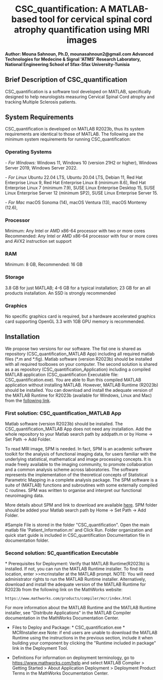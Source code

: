 <div align="center">  <h1> CSC_quantification: A MATLAB-based tool for cervical spinal cord atrophy quantification using MRI images </h1></div>

<h4> Author: Mouna Sahnoun, Ph.D, mounasahnoun2@gmail.com
Advanced Technologies for Medecine & Signal 'ATMS' Research Laboratory, National Engineering School of Sfax-Sfax University-Tunisia </h4>


<h2> Brief Description of CSC_quantification </h2>
CSC_quantification is a software tool developed on MATLAB, specifically designed to help neurologists measuring Cervical Spinal Cord atrophy and tracking Multiple Sclerosis  patients. 

<h2> System Requirements</h2>
CSC_quantification is developed on MATLAB R2023b, thus its system requirements are identical to those of MATLAB. The following are the minimum system requirements for running CSC_quantification:

<h3> Operating Systems </h3>
<i> - For Windows:  </i>
Windows 11, Windows 10 (version 21H2 or higher), Windows Server 2019, Windows Server 2022.


<i> - For Linux </i>
Ubuntu 22.04 LTS, Ubuntu 20.04 LTS, Debian 11, Red Hat Enterprise Linux 9, Red Hat Enterprise Linux 8 (minimum 8.6), Red Hat Enterprise Linux 7 (minimum 7.9), SUSE Linux Enterprise Desktop 15, SUSE Linux Enterprise Server 12 (minimum SP2), SUSE Linux Enterprise Server 15.

<i> - For Mac </i>
macOS Sonoma (14), macOS Ventura (13), macOS Monterey (12.6),

<h3> Processor </h3>
Minimum: Any Intel or AMD x86-64 processor with two or more cores
Recommended: Any Intel or AMD x86-64 processor with four or more cores and AVX2 instruction set support 

<h3> RAM </h3>
Minimum: 8 GB, Recommended: 16 GB

<h3> Storage </h3>
3.8 GB for just MATLAB; 4-6 GB for a typical installation; 23 GB for an all products installation. An SSD is strongly recommended

<h3> Graphics </h3>
No specific graphics card is required, but a hardware accelerated graphics card supporting OpenGL 3.3 with 1GB GPU memory is recommended.

<h2> Installation </h2>
We propose two versions for our software. The fist one is shared as repository (CSC_quantification_MATLAB App) including all required matlab files (*.m and *.fig). Matlab software (version R2023b) should be installed with all required toolboxes on your computer. The second solution is shared as a as repository (CSC_quantification_Application) including a compiled MATLAB application (CSC_quantification Executable file: CSC_quantification.exe). You are able to Run this compiled MATLAB application without installing MATLAB. However, MATLAB Runtime (R2023b) should be installed. You can download and install the adequate version of the MATLAB Runtime for R2023b (available for Windows, Linux	and Mac) from the <a  href="www.mathworks.com/products/compiler/mcr/index.html">following link</a>.

<h3> First solution: CSC_quantification_MATLAB App </h3>
Matlab software (version R2023b) should be installed. The CSC_quantification_MATLAB App does not need any installation. 
Add the whole repository to your Matlab search path by addpath.m or by Home -> Set Path -> Add Folder.

To read MRI image, SPM is needed. In fact, SPM is an academic software toolkit for the analysis of functional imaging data, for users familiar with the underlying statistical, mathematical and image processing concepts. It is made freely available to the imaging community, to promote collaboration and a common analysis scheme across laboratories. The software represents the implementation of the theoretical concepts of Statistical Parametric Mapping in a complete analysis package. The SPM software is a suite of (MATLAB) functions and subroutines with some externally compiled C routines. SPM was written to organise and interpret our functional neuroimaging data.

More details about SPM and link to download are available <a href="www.fil.ion.ucl.ac.uk/spm">here</a>. SPM folder should be added your Matlab search path by Home -> Set Path -> Add Folder.

#Sample File is stored in the folder "CSC_quantification". 
Open the main matlab file 'Patient_Information.m' and Click Run. Folder organization and quick start guide is included in CSC_quantification Documentation file in documentation folder.

<h3> Second solution: SC_quantification Executable </h3>
* Prerequisites for Deployment: Verify that MATLAB Runtime(R2023b) is installed. If not, you can run the MATLAB Runtime installer. To find its location, enter >>mcrinstaller at the MATLAB prompt.
NOTE: You will need administrator rights to run the MATLAB Runtime installer. Alternatively, download and install the adequate version of the MATLAB Runtime for R2023b from the following link on the MathWorks website:

    https://www.mathworks.com/products/compiler/mcr/index.html
   
For more information about the MATLAB Runtime and the MATLAB Runtime installer, see "Distribute Applications" in the MATLAB Compiler documentation in the MathWorks Documentation Center.

* Files to Deploy and Package: 
      * CSC_quantification.exe
      * MCRInstaller.exe 
    Note: if end users are unable to download the MATLAB Runtime using the
    instructions in the previous section, include it when building your 
    component by clicking the "Runtime included in package" link in the
    Deployment Tool.



* Definitions
For information on deployment terminology, go to
https://www.mathworks.com/help and select MATLAB Compiler >
Getting Started > About Application Deployment >
Deployment Product Terms in the MathWorks Documentation
Center.

